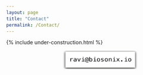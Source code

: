 ```yaml
---
layout: page
title: "Contact"
permalink: /Contact/
---
```



{% include under-construction.html %}

<div style="text-align: center;">
  <img src="/images/email_icon.png" alt="Write to me" width="200" height="50">
  <p class="image-caption"></p>
</div>
